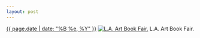 ```yaml
---
layout: post
---
```


<p>
  <time><a href="/284">{{ page.date | date: "%B %e, %Y" }}</a></time>
  <a href="/284"><img src="{{ site.assets_url }}/284-640.jpg" srcset="{{ site.assets_url }}/284-1280.jpg 1280w, {{ site.assets_url }}/284-960.jpg 960w, {{ site.assets_url }}/284-640.jpg 640w, {{ site.assets_url }}/284-320.jpg 320w" sizes="(min-width: 700px) 50vw, calc(100vw - 2rem)" alt="L.A. Art Book Fair." /></a>
  <span>L.A. Art Book Fair.</span>
</p>
